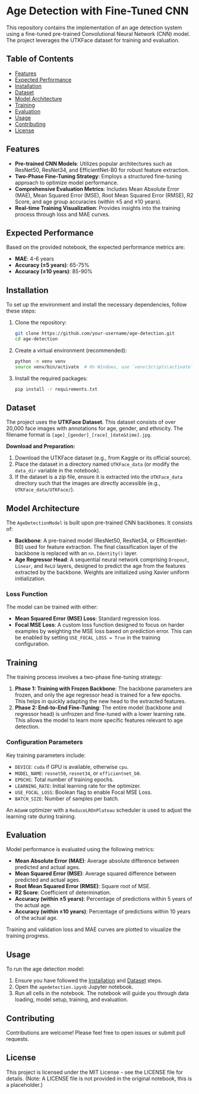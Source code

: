 # Age Detection with Fine-Tuned CNN

This repository contains the implementation of an age detection system using a fine-tuned pre-trained Convolutional Neural Network (CNN) model. The project leverages the UTKFace dataset for training and evaluation.

## Table of Contents

- [Features](#features)
- [Expected Performance](#expected-performance)
- [Installation](#installation)
- [Dataset](#dataset)
- [Model Architecture](#model-architecture)
- [Training](#training)
- [Evaluation](#evaluation)
- [Usage](#usage)
- [Contributing](#contributing)
- [License](#license)

## Features

- **Pre-trained CNN Models**: Utilizes popular architectures such as ResNet50, ResNet34, and EfficientNet-B0 for robust feature extraction.
- **Two-Phase Fine-Tuning Strategy**: Employs a structured fine-tuning approach to optimize model performance.
- **Comprehensive Evaluation Metrics**: Includes Mean Absolute Error (MAE), Mean Squared Error (MSE), Root Mean Squared Error (RMSE), R2 Score, and age group accuracies (within ±5 and ±10 years).
- **Real-time Training Visualization**: Provides insights into the training process through loss and MAE curves.

## Expected Performance

Based on the provided notebook, the expected performance metrics are:

- **MAE**: 4-6 years
- **Accuracy (±5 years)**: 65-75%
- **Accuracy (±10 years)**: 85-90%

## Installation

To set up the environment and install the necessary dependencies, follow these steps:

1. Clone the repository:

   ```bash
   git clone https://github.com/your-username/age-detection.git
   cd age-detection
   ```

2. Create a virtual environment (recommended):

   ```bash
   python -m venv venv
   source venv/bin/activate  # On Windows, use `venv\Scripts\activate`
   ```

3. Install the required packages:

   ```bash
   pip install -r requirements.txt
   ```

## Dataset

The project uses the **UTKFace Dataset**. This dataset consists of over 20,000 face images with annotations for age, gender, and ethnicity. The filename format is `[age]_[gender]_[race]_[date&time].jpg`.

**Download and Preparation:**

1. Download the UTKFace dataset (e.g., from Kaggle or its official source).
2. Place the dataset in a directory named `UTKFace_data` (or modify the `data_dir` variable in the notebook).
3. If the dataset is a zip file, ensure it is extracted into the `UTKFace_data` directory such that the images are directly accessible (e.g., `UTKFace_data/UTKFace/`).

## Model Architecture

The `AgeDetectionModel` is built upon pre-trained CNN backbones. It consists of:

- **Backbone**: A pre-trained model (ResNet50, ResNet34, or EfficientNet-B0) used for feature extraction. The final classification layer of the backbone is replaced with an `nn.Identity()` layer.
- **Age Regressor Head**: A sequential neural network comprising `Dropout`, `Linear`, and `ReLU` layers, designed to predict the age from the features extracted by the backbone. Weights are initialized using Xavier uniform initialization.

### Loss Function

The model can be trained with either:

- **Mean Squared Error (MSE) Loss**: Standard regression loss.
- **Focal MSE Loss**: A custom loss function designed to focus on harder examples by weighting the MSE loss based on prediction error. This can be enabled by setting `USE_FOCAL_LOSS = True` in the training configuration.

## Training

The training process involves a two-phase fine-tuning strategy:

1. **Phase 1: Training with Frozen Backbone**: The backbone parameters are frozen, and only the age regressor head is trained for a few epochs. This helps in quickly adapting the new head to the extracted features.
2. **Phase 2: End-to-End Fine-Tuning**: The entire model (backbone and regressor head) is unfrozen and fine-tuned with a lower learning rate. This allows the model to learn more specific features relevant to age detection.

### Configuration Parameters

Key training parameters include:

- `DEVICE`: `cuda` if GPU is available, otherwise `cpu`.
- `MODEL_NAME`: `resnet50`, `resnet34`, or `efficientnet_b0`.
- `EPOCHS`: Total number of training epochs.
- `LEARNING_RATE`: Initial learning rate for the optimizer.
- `USE_FOCAL_LOSS`: Boolean flag to enable Focal MSE Loss.
- `BATCH_SIZE`: Number of samples per batch.

An `AdamW` optimizer with a `ReduceLROnPlateau` scheduler is used to adjust the learning rate during training.

## Evaluation

Model performance is evaluated using the following metrics:

- **Mean Absolute Error (MAE)**: Average absolute difference between predicted and actual ages.
- **Mean Squared Error (MSE)**: Average squared difference between predicted and actual ages.
- **Root Mean Squared Error (RMSE)**: Square root of MSE.
- **R2 Score**: Coefficient of determination.
- **Accuracy (within ±5 years)**: Percentage of predictions within 5 years of the actual age.
- **Accuracy (within ±10 years)**: Percentage of predictions within 10 years of the actual age.

Training and validation loss and MAE curves are plotted to visualize the training progress.

## Usage

To run the age detection model:

1. Ensure you have followed the [Installation](#installation) and [Dataset](#dataset) steps.
2. Open the `agedetection.ipynb` Jupyter notebook.
3. Run all cells in the notebook. The notebook will guide you through data loading, model setup, training, and evaluation.

## Contributing

Contributions are welcome! Please feel free to open issues or submit pull requests.

## License

This project is licensed under the MIT License - see the LICENSE file for details. (Note: A LICENSE file is not provided in the original notebook, this is a placeholder.)


